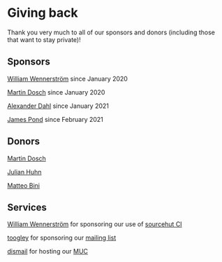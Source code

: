 # Giving back

Thank you very much to all of our sponsors and donors (including those that want to stay private)!

## Sponsors
[William Wennerström](https://github.com/wstrm/) since January 2020

[Martin Dosch](https://github.com/mdosch) since January 2020

[Alexander Dahl](https://github.com/LeSpocky) since January 2021

[James Pond](https://github.com/jamesponddotco) since February 2021

## Donors
[Martin Dosch](https://github.com/mdosch)

[Julian Huhn](https://github.com/huhndev)

[Matteo Bini](https://github.com/matteobin)

## Services
[William Wennerström](https://github.com/wstrm/) for sponsoring our use of [sourcehut CI](https://builds.sr.ht/~wstrm/profanity?)

[toogley](toogley) for sponsoring our [mailing list](https://lists.notraces.net/mailman/listinfo/profanity)

[dismail](https://dismail.de/) for hosting our [MUC](xmpp:profanity@rooms.dismail.de?join)

